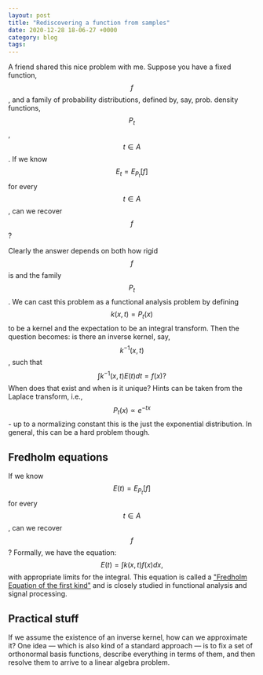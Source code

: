 ```yaml
---
layout: post
title: "Rediscovering a function from samples"
date: 2020-12-28 18-06-27 +0000
category: blog
tags: 
---
```



A friend shared this nice problem with me. Suppose you have a fixed function, $$f$$, and a family of probability distributions, defined by, say, prob. density functions, $$P_t$$, $$t \in A$$. If we know $$E_t=E_{P_t}[f]$$ for every $$t\in A$$, can we recover $$f$$?

Clearly the answer depends on both how rigid $$f$$ is and the family $$P_t$$. We can cast this problem as a functional analysis problem by defining $$k(x,t)=P_t(x)$$ to be a kernel and the expectation to be an integral transform. Then the question becomes: is there an inverse kernel, say, $$k^{-1}(x,t)$$, such that
$$
\int k^{-1}(x,t)E(t)dt=f(x)?
$$
When does that exist and when is it unique? Hints can be taken from the Laplace transform, i.e., $$P_t(x)\propto e^{-tx}$$ - up to a normalizing constant this is the just the exponential distribution. In general, this can be a hard problem though. 



## Fredholm equations

If we know $$E(t)=E_{P_t}[f]$$ for every $$t\in A$$, can we recover $$f$$? Formally, we have the equation:
$$
E(t)=\int k(x,t)f(x)dx,
$$
with appropriate limits for the integral. This equation is called a ["Fredholm Equation of the first kind"](https://en.wikipedia.org/wiki/Fredholm_integral_equation) and is closely studied in functional analysis and signal processing. 



## Practical stuff

If we assume the existence of an inverse kernel, how can we approximate it? One idea — which is also kind of a standard approach — is to fix a set of orthonormal basis functions, describe everything in terms of them, and then resolve them to arrive to a linear algebra problem. 
